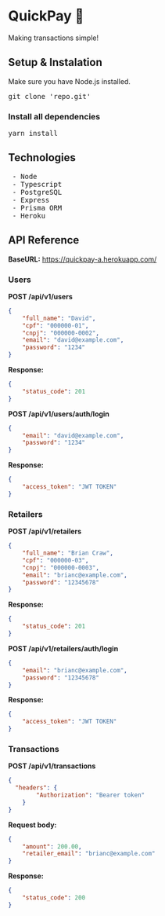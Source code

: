 # QuickPay 💚
Making transactions simple!

## Setup & Instalation
Make sure you have Node.js installed.
<pre>
git clone 'repo.git'
</pre>

###  Install all dependencies
<pre>yarn install</pre>

## Technologies
<pre>
 - Node
 - Typescript
 - PostgreSQL
 - Express
 - Prisma ORM
 - Heroku
</pre>

## API Reference
__BaseURL:__ https://quickpay-a.herokuapp.com/

### Users
__POST /api/v1/users__
```json
{
	"full_name": "David",
	"cpf": "000000-01",
	"cnpj": "000000-0002",
	"email": "david@example.com",
	"password": "1234"
}
```
__Response:__
```json
{
	"status_code": 201
}
```

__POST /api/v1/users/auth/login__
```json
{
	"email": "david@example.com",
	"password": "1234"
}
```
__Response:__
```json
{
	"access_token": "JWT TOKEN"
}
```

### Retailers
__POST /api/v1/retailers__
```json
{
	"full_name": "Brian Craw",
	"cpf": "000000-03",
	"cnpj": "000000-0003",
	"email": "brianc@example.com",
	"password": "12345678"
}
```
__Response:__
```json
{
	"status_code": 201
}
```

__POST /api/v1/retailers/auth/login__
```json
{
	"email": "brianc@example.com",
	"password": "12345678"
}
```
__Response:__
```json
{
	"access_token": "JWT TOKEN"
}
```

### Transactions
__POST /api/v1/transactions__
```json
{
  "headers": {
		"Authorization": "Bearer token"
	}
}
```
__Request body:__
```json
{
	"amount": 200.00,
	"retailer_email": "brianc@example.com"
}
```
__Response:__
```json
{
	"status_code": 200
}
```